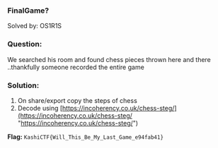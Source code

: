 ### FinalGame?

Solved by: OS1R1S

### Question:
We searched his room and found chess pieces thrown here and there ..thankfully someone recorded the entire game

### Solution:
1. On share/export copy the steps of chess
2. Decode using [https://incoherency.co.uk/chess-steg/](https://incoherency.co.uk/chess-steg/ "https://incoherency.co.uk/chess-steg/")

**Flag:** `KashiCTF{Will_This_Be_My_Last_Game_e94fab41}`

